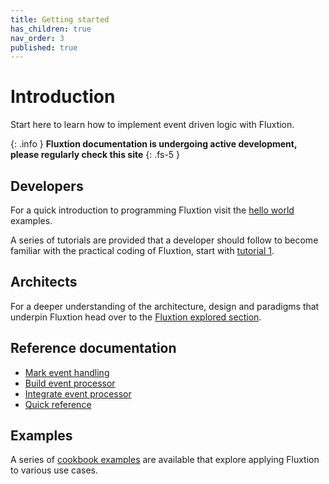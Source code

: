 ```yaml
---
title: Getting started
has_children: true
nav_order: 3
published: true
---
```


# Introduction

Start here to learn how to implement event driven logic with Fluxtion. 

{: .info }
**Fluxtion documentation is undergoing active development, please regularly check this site**
{: .fs-5 }

## Developers
For a quick introduction to programming Fluxtion visit the [hello world](helloworld/helloworld_imperative) examples.

A series of tutorials are provided that a developer should follow to become familiar with the practical coding of 
Fluxtion, start with [tutorial 1](gettingstarted/tutorial-1.md).

## Architects
For a deeper understanding of the architecture, design and paradigms that underpin Fluxtion head over to the
[Fluxtion explored section](fluxtion-explored).

## Reference documentation
* [Mark event handling](runtime.md)
* [Build event processor](build-event-processor)
* [Integrate event processor](integrate-eventprocessor)
* [Quick reference](quick-reference.md)

## Examples
A series of [cookbook examples](examples.md) are available that explore applying Fluxtion to various use cases.  